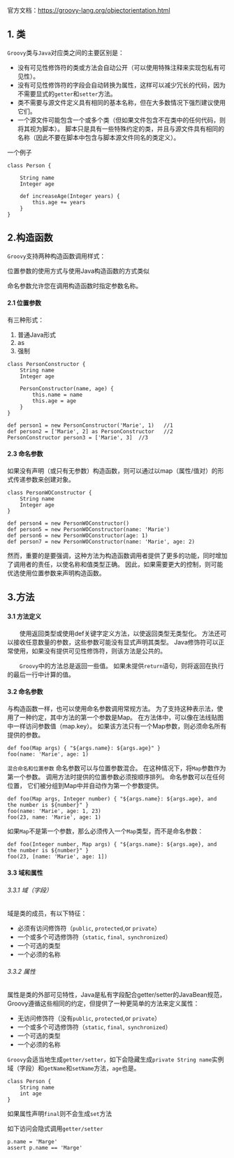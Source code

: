 官方文档：https://groovy-lang.org/objectorientation.html

## 1. 类
 `Groovy`类与`Java`对应类之间的主要区别是：
* 没有可见性修饰符的类或方法会自动公开（可以使用特殊注释来实现包私有可见性）。
* 没有可见性修饰符的字段会自动转换为属性，这样可以减少冗长的代码，因为不需要显式的`getter`和`setter`方法。
* 类不需要与源文件定义具有相同的基本名称，但在大多数情况下强烈建议使用它们。
* 一个源文件可能包含一个或多个类（但如果文件包含不在类中的任何代码，则将其视为脚本）。 脚本只是具有一些特殊约定的类，并且与源文件具有相同的名称（因此不要在脚本中包含与脚本源文件同名的类定义）。

一个例子
```
class Person {                       

    String name                      
    Integer age

    def increaseAge(Integer years) { 
        this.age += years
    }
}
```

## 2.构造函数
`Groovy`支持两种构造函数调用样式：

位置参数的使用方式与使用Java构造函数的方式类似

命名参数允许您在调用构造函数时指定参数名称。

#### 2.1 位置参数
有三种形式：
1. 普通Java形式
2. as
3. 强制
```
class PersonConstructor {
    String name
    Integer age

    PersonConstructor(name, age) {          
        this.name = name
        this.age = age
    }
}

def person1 = new PersonConstructor('Marie', 1)   //1
def person2 = ['Marie', 2] as PersonConstructor   //2
PersonConstructor person3 = ['Marie', 3]  //3
```

#### 2.3 命名参数
如果没有声明（或只有无参数）构造函数，则可以通过以map（属性/值对）的形式传递参数来创建对象。
```
class PersonWOConstructor {                                  
    String name
    Integer age
}

def person4 = new PersonWOConstructor()                      
def person5 = new PersonWOConstructor(name: 'Marie')         
def person6 = new PersonWOConstructor(age: 1)                
def person7 = new PersonWOConstructor(name: 'Marie', age: 2)
```
然而，重要的是要强调，这种方法为构造函数调用者提供了更多的功能，同时增加了调用者的责任，以使名称和值类型正确。 因此，如果需要更大的控制，则可能优选使用位置参数来声明构造函数。

## 3.方法
#### 3.1 方法定义
&emsp;&emsp;使用返回类型或使用def关键字定义方法，以使返回类型无类型化。 方法还可以接收任意数量的参数，这些参数可能没有显式声明其类型。 Java修饰符可以正常使用，如果没有提供可见性修饰符，则该方法是公共的。

&emsp;&emsp;`Groovy`中的方法总是返回一些值。 如果未提供`return`语句，则将返回在执行的最后一行中计算的值。 

#### 3.2 命名参数
与构造函数一样，也可以使用命名参数调用常规方法。 为了支持这种表示法，使用了一种约定，其中方法的第一个参数是Map。 在方法体中，可以像在法线贴图中一样访问参数值（map.key）。 如果该方法只有一个Map参数，则必须命名所有提供的参数。
```
def foo(Map args) { "${args.name}: ${args.age}" }
foo(name: 'Marie', age: 1)
```
`混合命名和位置参数`
命名参数可以与位置参数混合。 在这种情况下，将`Map`参数作为第一个参数。 调用方法时提供的位置参数必须按顺序排列。 命名参数可以在任何位置， 它们被分组到Map中并自动作为第一个参数提供。
```
def foo(Map args, Integer number) { "${args.name}: ${args.age}, and the number is ${number}" }
foo(name: 'Marie', age: 1, 23)  
foo(23, name: 'Marie', age: 1)
```
如果`Map`不是第一个参数，那么必须传入一个`Map`类型，而不是命名参数：
```
def foo(Integer number, Map args) { "${args.name}: ${args.age}, and the number is ${number}" }
foo(23, [name: 'Marie', age: 1])
```

#### 3.3 域和属性
###### 3.3.1 域（字段）
域是类的成员，有以下特征：
* 必须有访问修饰符（`public`, `protected`,or `private`）
* 一个或多个可选修饰符（`static`, `final`,` synchronized`）
* 一个可选的类型
* 一个必须的名称

###### 3.3.2 属性
属性是类的外部可见特性，Java是私有字段配合getter/setter的JavaBean规范， Groovy遵循这些相同的约定，但提供了一种更简单的方法来定义属性：
* 无访问修饰符（没有`public`, `protected`,or `private`）
* 一个或多个可选修饰符（`static`, `final`,` synchronized`）
* 一个可选的类型
* 一个必须的名称

`Groovy`会适当地生成`getter/setter`，如下会隐藏生成`private String name`实例域（字段）和`getName`和`setName`方法，`age`也是。
```
class Person {
    String name                             
    int age                                 
}
```
如果属性声明`final`则不会生成`set`方法

如下访问会隐式调用`getter/setter`
```
p.name = 'Marge'                        
assert p.name == 'Marge'    
```